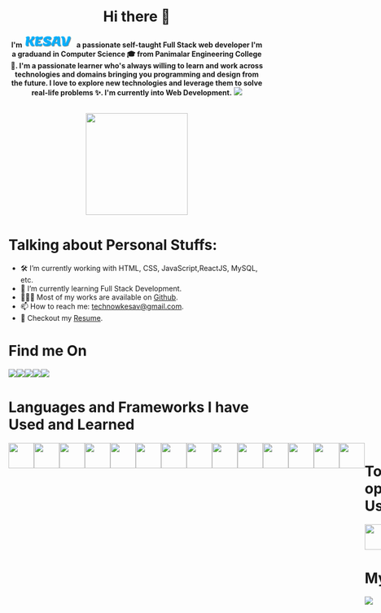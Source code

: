 <h1 align="center">Hi there 👋</h1>
<div id="header" align="center">
  
  <b>I'm <img src="Text.gif" width="100"/> a passionate self-taught Full Stack web developer I'm a graduand in Computer Science :mortar_board: from Panimalar Engineering College :school:. I'm a passionate learner who's always willing to learn and work across technologies and domains bringing you programming and design from the future. I love to explore new technologies and leverage them to solve real-life problems :sparkles:. I'm currently into Web Development.</b>
  <img src="https://visitor-badge.glitch.me/badge?page_id=Kesav-21"/>
  <br/>
  <br/>
  
  <img src="https://media.giphy.com/media/qgQUggAC3Pfv687qPC/giphy.gif" height=200px width=200px/>
</div>

# Talking about Personal Stuffs:

- :hammer_and_wrench:  I’m currently working with HTML, CSS, JavaScript,ReactJS, MySQL, etc.
- :rocket:  I’m currently learning Full Stack Development.
- 👨🏻‍💻   Most of my works are available on <a href="https://github.com/Kesav-21">Github</a>.
- :mailbox:  How to reach me: <a href="mailto:technowkesav@gmail.com">technowkesav@gmail.com</a>.
- :memo:  Checkout my <a href="https://Kesav-21.github.io/Kesav-CV">Resume</a>.

# Find me On
<div style="display:flex;">
<a href="https://www.facebook.com/KesavTechie"><img src="https://img.shields.io/badge/Facebook-%231877F2.svg?style=for-the-badge&logo=Facebook&logoColor=white"/></a>
<a href="mailto:technowkesav@gmail.com"><img src="https://img.shields.io/badge/Gmail-D14836?style=for-the-badge&logo=gmail&logoColor=white"></a>
<a href="https://www.instagram.com/kesav_techie/"><img src="https://img.shields.io/badge/Instagram-%23E4405F.svg?style=for-the-badge&logo=Instagram&logoColor=white"></a>
<a href="https://www.linkedin.com/in/kesavaraman-m-r-43a38b167"><img src="https://img.shields.io/badge/linkedin-%230077B5.svg?style=for-the-badge&logo=linkedin&logoColor=white"></a>
<a href="https://twitter.com/Kesavaraman_M_R"><img src="https://img.shields.io/badge/Twitter-%231DA1F2.svg?style=for-the-badge&logo=Twitter&logoColor=white"></a>
</div>

# Languages and Frameworks I have Used and Learned
<div style="display:flex;">
<img src="https://cdn.jsdelivr.net/gh/devicons/devicon/icons/bootstrap/bootstrap-original-wordmark.svg" height=50px width=50px/>
<img src="https://cdn.jsdelivr.net/gh/devicons/devicon/icons/c/c-original.svg" height=50px width=50px/>
<img src="https://cdn.jsdelivr.net/gh/devicons/devicon/icons/cplusplus/cplusplus-original.svg" height=50px width=50px/>
<img src="https://cdn.jsdelivr.net/gh/devicons/devicon/icons/css3/css3-original.svg" height=50px width=50px/>
<img src="https://cdn.jsdelivr.net/gh/devicons/devicon/icons/html5/html5-original-wordmark.svg" height=50px width=50px/>
<img src="https://cdn.jsdelivr.net/gh/devicons/devicon/icons/java/java-original-wordmark.svg" height=50px width=50px/>
<img src="https://cdn.jsdelivr.net/gh/devicons/devicon/icons/javascript/javascript-original.svg" height=50px width=50px/>
<img src="https://cdn.jsdelivr.net/gh/devicons/devicon/icons/mysql/mysql-original-wordmark.svg" height=50px width=50px/>
<img src="https://cdn.jsdelivr.net/gh/devicons/devicon/icons/numpy/numpy-original-wordmark.svg" height=50px width=50px/>
<img src="https://cdn.jsdelivr.net/gh/devicons/devicon/icons/pandas/pandas-original-wordmark.svg" height=50px width=50px/>
<img src="https://cdn.jsdelivr.net/gh/devicons/devicon/icons/php/php-original.svg" height=50px width=50px/>
<img src="https://cdn.jsdelivr.net/gh/devicons/devicon/icons/python/python-original-wordmark.svg" height=50px width=50px/>
<img src="https://cdn.jsdelivr.net/gh/devicons/devicon/icons/react/react-original-wordmark.svg" height=50px width=50px/>
<img src="https://www.svgrepo.com/download/354118/nodejs.svg" height=50px width=50px/>
<div>

# Tools and operating System Used
<div style="display:flex;">
<img src="https://cdn.jsdelivr.net/gh/devicons/devicon/icons/photoshop/photoshop-plain.svg" height=50px width=50px/>
<img src="https://cdn.jsdelivr.net/gh/devicons/devicon/icons/linux/linux-original.svg" height=50px width=50px/>
<img src="https://cdn.jsdelivr.net/gh/devicons/devicon/icons/googlecloud/googlecloud-original.svg" height=50px width=50px/>
<img src="https://cdn.jsdelivr.net/gh/devicons/devicon/icons/git/git-original-wordmark.svg" height=50px width=50px/>
<img src="https://www.svgrepo.com/download/374171/vscode.svg" height=50px width=50px/>
</div>

# My Github History
<div>
<img src="https://github-readme-streak-stats.herokuapp.com?user=Kesav-21&theme=dark"/>
</div>